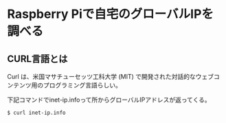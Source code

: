 # Raspberry Piで自宅のグローバルIPを調べる

## CURL言語とは
Curl は、米国マサチューセッツ工科大学 (MIT) で開発された対話的なウェブコンテンツ用のプログラミング言語らしい。

下記コマンドでinet-ip.infoって所からグローバルIPアドレスが返ってくる。
```
$ curl inet-ip.info
```
